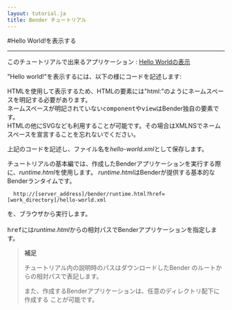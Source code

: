 ```yaml
---
layout: tutorial.ja
title: Bender チュートリアル
---
```

#Hello World!を表示する

-----
このチュートリアルで出来るアプリケーション : [Hello Worldの表示](../../dom/runtime.html?href=../docs/tutorial/hello-world.xml)


"Hello world!"を表示するには、以下の様にコードを記述します:

<blockquote class="code">
</blockquote>
<script>
flexo.ez_xhr("hello-world.xml", { responseType: "text" }, function (req) {
  document.querySelector("blockquote").appendChild(flexo.$pre(req.response));
});
</script>

HTMLを使用して表示するため、HTMLの要素には"html:"のようにネームスペースを明記する必要があります。  
ネームスペースが明記されていない<tt>component</tt>や<tt>view</tt>はBender独自の要素です。  
HTMLの他にSVGなども利用することが可能です。その場合はXMLNSでネームスペースを宣言することを忘れないでください。  

<!--
※ Bender要素の詳細に関しては[API Reference](../reference/reference.html)を参照してください。
-->

上記のコードを記述し、ファイル名を*hello-world.xml*として保存します。

チュートリアルの基本編では、作成したBenderアプリケーションを実行する際に、*runtime.html*を使用します。
*runtime.html*はBenderが提供する基本的なBenderランタイムです。

	  http://[server_address]/bender/runtime.html?href=[work_directory]/hello-world.xml

を、ブラウザから実行します。
<br/>
<br/>
<tt>href</tt>には*runtime.html*からの相対パスでBenderアプリケーションを指定します。

> __補足__
>
> チュートリアル内の説明時のパスはダウンロードしたBender
> のルートからの相対パスで表記します。
>
> また、作成するBenderアプリケーションは、任意のディレクトリ配下に作成する
> ことが可能です。

